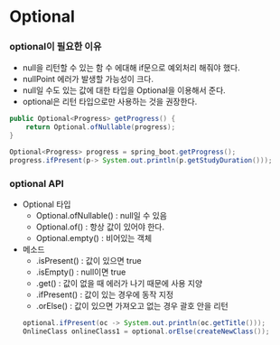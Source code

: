 # Optional
### optional이 필요한 이유
- null을 리턴할 수 있는 함 수 에대해 if문으로 예외처리 해줘야 했다. 
- nullPoint 에러가 발생할 가능성이 크다. 
- null일 수도 있는 값에 대한 타입을 Optional을 이용해서 준다. 
- optional은 리턴 타입으로만 사용하는 것을 권장한다. 
```java
public Optional<Progress> getProgress() {
    return Optional.ofNullable(progress);
}
```
```java
Optional<Progress> progress = spring_boot.getProgress();
progress.ifPresent(p-> System.out.println(p.getStudyDuration()));
```
### optional API
- Optional 타입 
    - Optional.ofNullable() : null일 수 있음
    - Optional.of() : 항상 값이 있어야 한다.
    - Optional.empty() : 비어있는 객체 
- 메소드
    - .isPresent() : 값이 있으면 true
    - .isEmpty() : null이면 true
    - .get() : 값이 없을 때 에러가 나기 때문에 사용 지양
    - .ifPresent() : 값이 있는 경우에 동작 지정
    - .orElse() : 값이 있으면 가져오고 없는 경우 괄호 안을 리턴 
    ```java
    optional.ifPresent(oc -> System.out.println(oc.getTitle()));
    OnlineClass onlineClass1 = optional.orElse(createNewClass());
    ```